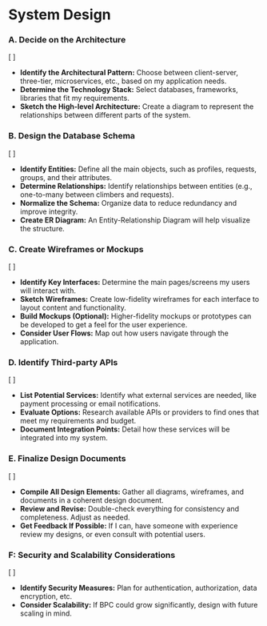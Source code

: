 # System Design




### A. Decide on the Architecture
[ ] 

- **Identify the Architectural Pattern:** Choose between client-server, three-tier, microservices, etc., based on my application needs.
- **Determine the Technology Stack:** Select databases, frameworks, libraries that fit my requirements.
- **Sketch the High-level Architecture:** Create a diagram to represent the relationships between different parts of the system.

### B. Design the Database Schema
[ ]

- **Identify Entities:** Define all the main objects, such as profiles, requests, groups, and their attributes.
- **Determine Relationships:** Identify relationships between entities (e.g., one-to-many between climbers and requests).
- **Normalize the Schema:** Organize data to reduce redundancy and improve integrity.
- **Create ER Diagram:** An Entity-Relationship Diagram will help visualize the structure.

### C. Create Wireframes or Mockups
[ ]

- **Identify Key Interfaces:** Determine the main pages/screens my users will interact with.
- **Sketch Wireframes:** Create low-fidelity wireframes for each interface to layout content and functionality.
- **Build Mockups (Optional):** Higher-fidelity mockups or prototypes can be developed to get a feel for the user experience.
- **Consider User Flows:** Map out how users navigate through the application.

### D. Identify Third-party APIs
[ ]

- **List Potential Services:** Identify what external services are needed, like payment processing or email notifications.
- **Evaluate Options:** Research available APIs or providers to find ones that meet my requirements and budget.
- **Document Integration Points:** Detail how these services will be integrated into my system.

### E. Finalize Design Documents
[ ]

- **Compile All Design Elements:** Gather all diagrams, wireframes, and documents in a coherent design document.
- **Review and Revise:** Double-check everything for consistency and completeness. Adjust as needed.
- **Get Feedback If Possible:** If I can, have someone with experience review my designs, or even consult with potential users.

### F: Security and Scalability Considerations
[ ]

- **Identify Security Measures:** Plan for authentication, authorization, data encryption, etc.
- **Consider Scalability:** If BPC could grow significantly, design with future scaling in mind.